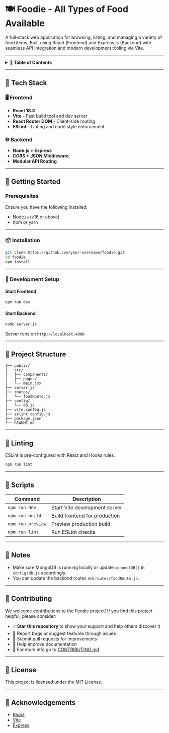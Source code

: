 
# 🍽️ Foodie - All Types of Food Available

A full-stack web application for browsing, listing, and managing a variety of food items. Built using React (Frontend) and Express.js (Backend) with seamless API integration and modern development tooling via Vite.

---

<details>
  <summary><strong>📑 Table of Contents</strong></summary>

- [🔧 Tech Stack](#-tech-stack)
  - [🖥️ Frontend](#️-frontend)
  - [🌐 Backend](#-backend)
- [🚀 Getting Started](#-getting-started)
  - [Prerequisites](#prerequisites)
  - [📦 Installation](#-installation)
  - [🔧 Development Setup](#-development-setup)
- [📁 Project Structure](#-project-structure)
- [🧪 Linting](#-linting)
- [🧰 Scripts](#-scripts)
- [📝 Notes](#-notes)
- [🤝 Contributing](#-contributing)
- [📄 License](#-license)
- [🙌 Acknowledgements](#-acknowledgements)

  </details>

---


## 🔧 Tech Stack

### 🖥️ Frontend
- **React 18.3**
- **Vite** - Fast build tool and dev server
- **React Router DOM** - Client-side routing
- **ESLint** - Linting and code style enforcement

### 🌐 Backend
- **Node.js + Express**
- **CORS + JSON Middleware**
- **Modular API Routing**

---

## 🚀 Getting Started

### Prerequisites
Ensure you have the following installed:
- Node.js (v16 or above)
- npm or yarn

---

### 📦 Installation

```bash
git clone https://github.com/your-username/foodie.git
cd foodie
npm install
```

---

### 🔧 Development Setup

#### Start Frontend

```bash
npm run dev
```

#### Start Backend

```bash
node server.js
```

Server runs on `http://localhost:4000`

---

## 📁 Project Structure

```
├── public/
├── src/
│   ├── components/
│   ├── pages/
│   └── main.jsx
├── server.js
├── routes/
│   └── foodRoute.js
├── config/
│   └── db.js
├── vite.config.js
├── eslint.config.js
├── package.json
└── README.md
```

---

## 🧪 Linting

ESLint is pre-configured with React and Hooks rules.

```bash
npm run lint
```

---

## 🧰 Scripts

| Command        | Description                  |
|----------------|------------------------------|
| `npm run dev`  | Start Vite development server |
| `npm run build`| Build frontend for production |
| `npm run preview` | Preview production build    |
| `npm run lint` | Run ESLint checks             |

---

## 📝 Notes

- Make sure MongoDB is running locally or update `connectDB()` in `config/db.js` accordingly.
- You can update the backend routes via `routes/foodRoute.js`.

---

## 🤝 Contributing

We welcome contributions to the Foodie project! If you find this project helpful, please consider:

- ⭐ **Star this repository** to show your support and help others discover it
- 🐛 Report bugs or suggest features through issues
- 🔧 Submit pull requests for improvements
- 📖 Help improve documentation
- 🚀 For more info go to [CONTRIBUTING.md](CONTRIBUTING.md)

---

## 📄 License

This project is licensed under the MIT License.

---

## 🙌 Acknowledgements

- [React](https://reactjs.org/)
- [Vite](https://vitejs.dev/)
- [Express](https://expressjs.com/)
